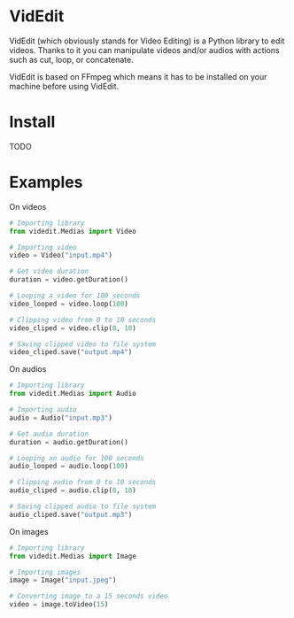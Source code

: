 # VidEdit

VidEdit (which obviously stands for Video Editing) is a Python library to edit videos. Thanks to it you can manipulate videos and/or audios with actions such as cut, loop, or concatenate.

VidEdit is based on FFmpeg which means it has to be installed on your machine before using VidEdit.

# Install

TODO

# Examples

On videos

```python
# Importing library
from videdit.Medias import Video

# Importing video
video = Video("input.mp4")

# Get video duration
duration = video.getDuration()

# Looping a video for 100 seconds
video_looped = video.loop(100)

# Clipping video from 0 to 10 seconds
video_cliped = video.clip(0, 10)

# Saving clipped video to file system
video_cliped.save("output.mp4")
```

On audios

```python
# Importing library
from videdit.Medias import Audio

# Importing audio
audio = Audio("input.mp3")

# Get audio duration
duration = audio.getDuration()

# Looping an audio for 100 seconds
audio_looped = audio.loop(100)

# Clipping audio from 0 to 10 seconds
audio_cliped = audio.clip(0, 10)

# Saving clipped audio to file system
audio_cliped.save("output.mp3")
```

On images

```python
# Importing library
from videdit.Medias import Image

# Importing images
image = Image("input.jpeg")

# Converting image to a 15 seconds video
video = image.toVideo(15)
```